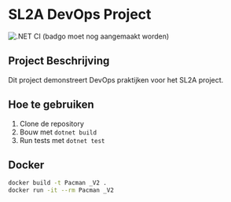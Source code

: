 # SL2A DevOps Project

![.NET CI](https://github.com/Denzel-Bendt/Devops/actions/workflows/dotnet.yml/badge.svg) (badgo moet nog aangemaakt worden)

## Project Beschrijving
Dit project demonstreert DevOps praktijken voor het SL2A project.

## Hoe te gebruiken
1. Clone de repository
2. Bouw met `dotnet build`
3. Run tests met `dotnet test`

## Docker
```bash
docker build -t Pacman _V2 .
docker run -it --rm Pacman _V2
